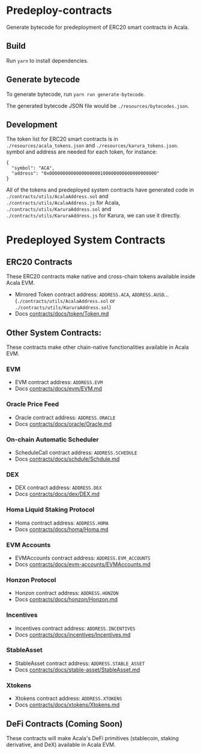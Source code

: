 # Predeploy-contracts

Generate bytecode for predeployment of ERC20 smart contracts in Acala.

## Build

Run `yarn` to install dependencies.

## Generate bytecode

To generate bytecode, run `yarn run generate-bytecode`.

The generated bytecode JSON file would be `./resources/bytecodes.json`.

## Development

The token list for ERC20 smart contracts is in `./resources/acala_tokens.json` and `./resources/karura_tokens.json`. symbol and address are needed for each token, for instance:

```
{
  "symbol": "ACA",
  "address": "0x0000000000000000000100000000000000000000"
}
```
All of the tokens and predeployed system contracts have generated code in `./contracts/utils/AcalaAddress.sol` and `./contracts/utils/AcalaAddress.js` for Acala, `./contracts/utils/KaruraAddress.sol` and `./contracts/utils/KaruraAddress.js` for Karura, we can use it directly.


# Predeployed System Contracts

## ERC20 Contracts
These ERC20 contracts make native and cross-chain tokens available inside Acala EVM.
- Mirrored Token contract address: `ADDRESS.ACA`, `ADDRESS.AUSD`...(`./contracts/utils/AcalaAddress.sol` or `./contracts/utils/KaruraAddress.sol`)
- Docs [contracts/docs/token/Token.md](./contracts/docs/token/Token.md)


## Other System Contracts:
These contracts make other chain-native functionalities available in Acala EVM.

### EVM
- EVM contract address: `ADDRESS.EVM`
- Docs [contracts/docs/evm/EVM.md](./contracts/docs/evm/EVM.md)

### Oracle Price Feed
- Oracle contract address: `ADDRESS.ORACLE`
- Docs [contracts/docs/oracle/Oracle.md](./contracts/docs/oracle/Oracle.md)

### On-chain Automatic Scheduler
- ScheduleCall contract address: `ADDRESS.SCHEDULE`
- Docs [contracts/docs/schdule/Schdule.md](./contracts/docs/schdule/Schdule.md)

### DEX
- DEX contract address: `ADDRESS.DEX`
- Docs [contracts/docs/dex/DEX.md](./contracts/docs/dex/DEX.md)

### Homa Liquid Staking Protocol
- Homa contract address: `ADDRESS.HOMA`
- Docs [contracts/docs/homa/Homa.md](./contracts/docs/homa/Homa.md)

### EVM Accounts
- EVMAccounts contract address: `ADDRESS.EVM_ACCOUNTS`
- Docs [contracts/docs/evm-accounts/EVMAccounts.md](./contracts/docs/evm-accounts/EVMAccounts.md)

### Honzon Protocol
- Honzon contract address: `ADDRESS.HONZON`
- Docs [contracts/docs/honzon/Honzon.md](./contracts/docs/honzon/Honzon.md)

### Incentives
- Incentives contract address: `ADDRESS.INCENTIVES`
- Docs [contracts/docs/incentives/Incentives.md](./contracts/docs/incentives/Incentives.md)

### StableAsset
- StableAsset contract address: `ADDRESS.STABLE_ASSET`
- Docs [contracts/docs/stable-asset/StableAsset.md](./contracts/docs/stable-asset/StableAsset.md)

### Xtokens
- Xtokens contract address: `ADDRESS.XTOKENS`
- Docs [contracts/docs/xtokens/Xtokens.md](./contracts/docs/xtokens/Xtokens.md)

## DeFi Contracts (Coming Soon)
These contracts will make Acala's DeFi primitives (stablecoin, staking derivative, and DeX) available in Acala EVM.
